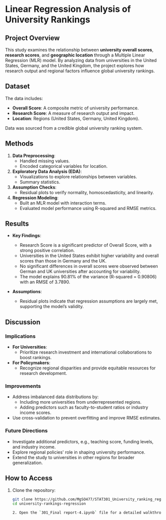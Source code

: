 # Linear Regression Analysis of University Rankings


## Project Overview
This study examines the relationship between **university overall scores**, **research scores**, and **geographic location** through a Multiple Linear Regression (MLR) model. By analyzing data from universities in the United States, Germany, and the United Kingdom, the project explores how research output and regional factors influence global university rankings.

## Dataset
The data includes:
- **Overall Score**: A composite metric of university performance.
- **Research Score**: A measure of research output and impact.
- **Location**: Regions (United States, Germany, United Kingdom).

Data was sourced from a credible global university ranking system.

## Methods
1. **Data Preprocessing**:
   - Handled missing values.
   - Encoded categorical variables for location.
2. **Exploratory Data Analysis (EDA)**:
   - Visualizations to explore relationships between variables.
   - Summary statistics.
3. **Assumption Checks**:
   - Residual plots to verify normality, homoscedasticity, and linearity.
4. **Regression Modeling**:
   - Built an MLR model with interaction terms.
   - Evaluated model performance using R-squared and RMSE metrics.

## Results
- **Key Findings**:
  - Research Score is a significant predictor of Overall Score, with a strong positive correlation.
  - Universities in the United States exhibit higher variability and overall scores than those in Germany and the UK.
  - No significant differences in overall scores were observed between German and UK universities after accounting for variability.
  - The model explains 90.81% of the variance (R-squared = 0.90806) with an RMSE of 3.7890.

- **Assumptions**:
  - Residual plots indicate that regression assumptions are largely met, supporting the model’s validity.

## Discussion
### Implications
- **For Universities**:
  - Prioritize research investment and international collaborations to boost rankings.
- **For Policymakers**:
  - Recognize regional disparities and provide equitable resources for research development.

### Improvements
- Address imbalanced data distributions by:
  - Including more universities from underrepresented regions.
  - Adding predictors such as faculty-to-student ratios or industry income scores.
- Use cross-validation to prevent overfitting and improve RMSE estimates.

### Future Directions
- Investigate additional predictors, e.g., teaching score, funding levels, and industry income.
- Explore regional policies' role in shaping university performance.
- Extend the study to universities in other regions for broader generalization.

## How to Access
1. Clone the repository:
   ```bash
   git clone https://github.com/MgSO477/STAT301_University_ranking_regression.git
   cd university-rankings-regression

   2. Open the `301_Final report-4.ipynb` file for a detailed walkthrough of the analysis.
